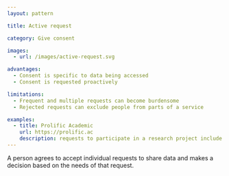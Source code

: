```yaml
---
layout: pattern

title: Active request

category: Give consent

images:
  - url: /images/active-request.svg

advantages:
  - Consent is specific to data being accessed
  - Consent is requested proactively

limitations:
  - Frequent and multiple requests can become burdensome
  - Rejected requests can exclude people from parts of a service

examples:
  - title: Prolific Academic
    url: https://prolific.ac
    description: requests to participate in a research project include the type of information a person will need to share
---
```


A person agrees to accept individual requests to share data and makes a decision based on the needs of that request.
